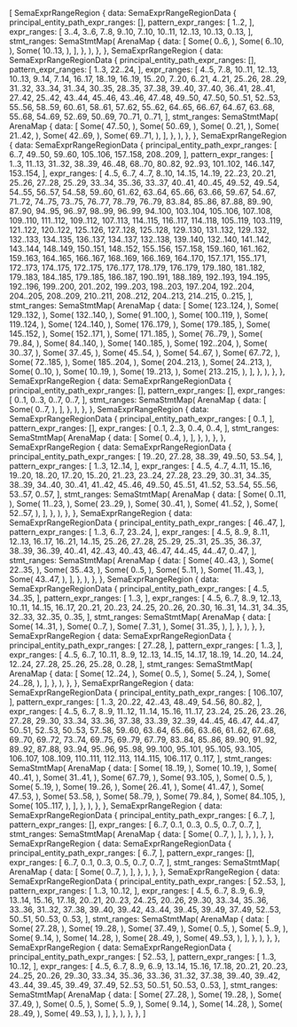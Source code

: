 [
    SemaExprRangeRegion {
        data: SemaExprRangeRegionData {
            principal_entity_path_expr_ranges: [],
            pattern_expr_ranges: [
                1..2,
            ],
            expr_ranges: [
                3..4,
                3..6,
                7..8,
                9..10,
                7..10,
                10..11,
                12..13,
                10..13,
                0..13,
            ],
            stmt_ranges: SemaStmtMap(
                ArenaMap {
                    data: [
                        Some(
                            0..6,
                        ),
                        Some(
                            6..10,
                        ),
                        Some(
                            10..13,
                        ),
                    ],
                },
            ),
        },
    },
    SemaExprRangeRegion {
        data: SemaExprRangeRegionData {
            principal_entity_path_expr_ranges: [],
            pattern_expr_ranges: [
                1..3,
                22..24,
            ],
            expr_ranges: [
                4..5,
                7..8,
                10..11,
                12..13,
                10..13,
                9..14,
                7..14,
                16..17,
                18..19,
                16..19,
                15..20,
                7..20,
                6..21,
                4..21,
                25..26,
                28..29,
                31..32,
                33..34,
                31..34,
                30..35,
                28..35,
                37..38,
                39..40,
                37..40,
                36..41,
                28..41,
                27..42,
                25..42,
                43..44,
                45..46,
                43..46,
                47..48,
                49..50,
                47..50,
                50..51,
                52..53,
                55..56,
                58..59,
                60..61,
                58..61,
                57..62,
                55..62,
                64..65,
                66..67,
                64..67,
                63..68,
                55..68,
                54..69,
                52..69,
                50..69,
                70..71,
                0..71,
            ],
            stmt_ranges: SemaStmtMap(
                ArenaMap {
                    data: [
                        Some(
                            47..50,
                        ),
                        Some(
                            50..69,
                        ),
                        Some(
                            0..21,
                        ),
                        Some(
                            21..42,
                        ),
                        Some(
                            42..69,
                        ),
                        Some(
                            69..71,
                        ),
                    ],
                },
            ),
        },
    },
    SemaExprRangeRegion {
        data: SemaExprRangeRegionData {
            principal_entity_path_expr_ranges: [
                6..7,
                49..50,
                59..60,
                105..106,
                157..158,
                208..209,
            ],
            pattern_expr_ranges: [
                1..3,
                11..13,
                31..32,
                38..39,
                46..48,
                68..70,
                80..82,
                92..93,
                101..102,
                146..147,
                153..154,
            ],
            expr_ranges: [
                4..5,
                6..7,
                4..7,
                8..10,
                14..15,
                14..19,
                22..23,
                20..21,
                25..26,
                27..28,
                25..29,
                33..34,
                35..36,
                33..37,
                40..41,
                40..45,
                49..52,
                49..54,
                54..55,
                56..57,
                54..58,
                59..60,
                61..62,
                63..64,
                65..66,
                63..66,
                59..67,
                54..67,
                71..72,
                74..75,
                73..75,
                76..77,
                78..79,
                76..79,
                83..84,
                85..86,
                87..88,
                89..90,
                87..90,
                94..95,
                96..97,
                98..99,
                96..99,
                94..100,
                103..104,
                105..106,
                107..108,
                109..110,
                111..112,
                109..112,
                107..113,
                114..115,
                116..117,
                114..118,
                105..119,
                103..119,
                121..122,
                120..122,
                125..126,
                127..128,
                125..128,
                129..130,
                131..132,
                129..132,
                132..133,
                134..135,
                136..137,
                134..137,
                132..138,
                139..140,
                132..140,
                141..142,
                143..144,
                148..149,
                150..151,
                148..152,
                155..156,
                157..158,
                159..160,
                161..162,
                159..163,
                164..165,
                166..167,
                168..169,
                166..169,
                164..170,
                157..171,
                155..171,
                172..173,
                174..175,
                172..175,
                176..177,
                178..179,
                176..179,
                179..180,
                181..182,
                179..183,
                184..185,
                179..185,
                186..187,
                190..191,
                188..189,
                192..193,
                194..195,
                192..196,
                199..200,
                201..202,
                199..203,
                198..203,
                197..204,
                192..204,
                204..205,
                208..209,
                210..211,
                208..212,
                204..213,
                214..215,
                0..215,
            ],
            stmt_ranges: SemaStmtMap(
                ArenaMap {
                    data: [
                        Some(
                            123..124,
                        ),
                        Some(
                            129..132,
                        ),
                        Some(
                            132..140,
                        ),
                        Some(
                            91..100,
                        ),
                        Some(
                            100..119,
                        ),
                        Some(
                            119..124,
                        ),
                        Some(
                            124..140,
                        ),
                        Some(
                            176..179,
                        ),
                        Some(
                            179..185,
                        ),
                        Some(
                            145..152,
                        ),
                        Some(
                            152..171,
                        ),
                        Some(
                            171..185,
                        ),
                        Some(
                            76..79,
                        ),
                        Some(
                            79..84,
                        ),
                        Some(
                            84..140,
                        ),
                        Some(
                            140..185,
                        ),
                        Some(
                            192..204,
                        ),
                        Some(
                            30..37,
                        ),
                        Some(
                            37..45,
                        ),
                        Some(
                            45..54,
                        ),
                        Some(
                            54..67,
                        ),
                        Some(
                            67..72,
                        ),
                        Some(
                            72..185,
                        ),
                        Some(
                            185..204,
                        ),
                        Some(
                            204..213,
                        ),
                        Some(
                            24..213,
                        ),
                        Some(
                            0..10,
                        ),
                        Some(
                            10..19,
                        ),
                        Some(
                            19..213,
                        ),
                        Some(
                            213..215,
                        ),
                    ],
                },
            ),
        },
    },
    SemaExprRangeRegion {
        data: SemaExprRangeRegionData {
            principal_entity_path_expr_ranges: [],
            pattern_expr_ranges: [],
            expr_ranges: [
                0..1,
                0..3,
                0..7,
                0..7,
            ],
            stmt_ranges: SemaStmtMap(
                ArenaMap {
                    data: [
                        Some(
                            0..7,
                        ),
                    ],
                },
            ),
        },
    },
    SemaExprRangeRegion {
        data: SemaExprRangeRegionData {
            principal_entity_path_expr_ranges: [
                0..1,
            ],
            pattern_expr_ranges: [],
            expr_ranges: [
                0..1,
                2..3,
                0..4,
                0..4,
            ],
            stmt_ranges: SemaStmtMap(
                ArenaMap {
                    data: [
                        Some(
                            0..4,
                        ),
                    ],
                },
            ),
        },
    },
    SemaExprRangeRegion {
        data: SemaExprRangeRegionData {
            principal_entity_path_expr_ranges: [
                19..20,
                27..28,
                38..39,
                49..50,
                53..54,
            ],
            pattern_expr_ranges: [
                1..3,
                12..14,
            ],
            expr_ranges: [
                4..5,
                4..7,
                4..11,
                15..16,
                19..20,
                18..20,
                17..20,
                15..20,
                21..23,
                23..24,
                27..28,
                23..29,
                30..31,
                34..35,
                38..39,
                34..40,
                30..41,
                41..42,
                45..46,
                49..50,
                45..51,
                41..52,
                53..54,
                55..56,
                53..57,
                0..57,
            ],
            stmt_ranges: SemaStmtMap(
                ArenaMap {
                    data: [
                        Some(
                            0..11,
                        ),
                        Some(
                            11..23,
                        ),
                        Some(
                            23..29,
                        ),
                        Some(
                            30..41,
                        ),
                        Some(
                            41..52,
                        ),
                        Some(
                            52..57,
                        ),
                    ],
                },
            ),
        },
    },
    SemaExprRangeRegion {
        data: SemaExprRangeRegionData {
            principal_entity_path_expr_ranges: [
                46..47,
            ],
            pattern_expr_ranges: [
                1..3,
                6..7,
                23..24,
            ],
            expr_ranges: [
                4..5,
                8..9,
                8..11,
                12..13,
                16..17,
                16..21,
                14..15,
                25..26,
                27..28,
                25..29,
                25..31,
                25..35,
                36..37,
                38..39,
                36..39,
                40..41,
                42..43,
                40..43,
                46..47,
                44..45,
                44..47,
                0..47,
            ],
            stmt_ranges: SemaStmtMap(
                ArenaMap {
                    data: [
                        Some(
                            40..43,
                        ),
                        Some(
                            22..35,
                        ),
                        Some(
                            35..43,
                        ),
                        Some(
                            0..5,
                        ),
                        Some(
                            5..11,
                        ),
                        Some(
                            11..43,
                        ),
                        Some(
                            43..47,
                        ),
                    ],
                },
            ),
        },
    },
    SemaExprRangeRegion {
        data: SemaExprRangeRegionData {
            principal_entity_path_expr_ranges: [
                4..5,
                34..35,
            ],
            pattern_expr_ranges: [
                1..3,
            ],
            expr_ranges: [
                4..5,
                6..7,
                8..9,
                12..13,
                10..11,
                14..15,
                16..17,
                20..21,
                20..23,
                24..25,
                20..26,
                20..30,
                16..31,
                14..31,
                34..35,
                32..33,
                32..35,
                0..35,
            ],
            stmt_ranges: SemaStmtMap(
                ArenaMap {
                    data: [
                        Some(
                            14..31,
                        ),
                        Some(
                            0..7,
                        ),
                        Some(
                            7..31,
                        ),
                        Some(
                            31..35,
                        ),
                    ],
                },
            ),
        },
    },
    SemaExprRangeRegion {
        data: SemaExprRangeRegionData {
            principal_entity_path_expr_ranges: [
                27..28,
            ],
            pattern_expr_ranges: [
                1..3,
            ],
            expr_ranges: [
                4..5,
                6..7,
                10..11,
                8..9,
                12..13,
                14..15,
                14..17,
                18..19,
                14..20,
                14..24,
                12..24,
                27..28,
                25..26,
                25..28,
                0..28,
            ],
            stmt_ranges: SemaStmtMap(
                ArenaMap {
                    data: [
                        Some(
                            12..24,
                        ),
                        Some(
                            0..5,
                        ),
                        Some(
                            5..24,
                        ),
                        Some(
                            24..28,
                        ),
                    ],
                },
            ),
        },
    },
    SemaExprRangeRegion {
        data: SemaExprRangeRegionData {
            principal_entity_path_expr_ranges: [
                106..107,
            ],
            pattern_expr_ranges: [
                1..3,
                20..22,
                42..43,
                48..49,
                54..56,
                80..82,
            ],
            expr_ranges: [
                4..5,
                6..7,
                8..9,
                11..12,
                11..14,
                15..16,
                11..17,
                23..24,
                25..26,
                23..26,
                27..28,
                29..30,
                33..34,
                33..36,
                37..38,
                33..39,
                32..39,
                44..45,
                46..47,
                44..47,
                50..51,
                52..53,
                50..53,
                57..58,
                59..60,
                63..64,
                65..66,
                63..66,
                61..62,
                67..68,
                69..70,
                69..72,
                73..74,
                69..75,
                69..79,
                67..79,
                83..84,
                85..86,
                89..90,
                91..92,
                89..92,
                87..88,
                93..94,
                95..96,
                95..98,
                99..100,
                95..101,
                95..105,
                93..105,
                106..107,
                108..109,
                110..111,
                112..113,
                114..115,
                106..117,
                0..117,
            ],
            stmt_ranges: SemaStmtMap(
                ArenaMap {
                    data: [
                        Some(
                            18..19,
                        ),
                        Some(
                            10..19,
                        ),
                        Some(
                            40..41,
                        ),
                        Some(
                            31..41,
                        ),
                        Some(
                            67..79,
                        ),
                        Some(
                            93..105,
                        ),
                        Some(
                            0..5,
                        ),
                        Some(
                            5..19,
                        ),
                        Some(
                            19..26,
                        ),
                        Some(
                            26..41,
                        ),
                        Some(
                            41..47,
                        ),
                        Some(
                            47..53,
                        ),
                        Some(
                            53..58,
                        ),
                        Some(
                            58..79,
                        ),
                        Some(
                            79..84,
                        ),
                        Some(
                            84..105,
                        ),
                        Some(
                            105..117,
                        ),
                    ],
                },
            ),
        },
    },
    SemaExprRangeRegion {
        data: SemaExprRangeRegionData {
            principal_entity_path_expr_ranges: [
                6..7,
            ],
            pattern_expr_ranges: [],
            expr_ranges: [
                6..7,
                0..1,
                0..3,
                0..5,
                0..7,
                0..7,
            ],
            stmt_ranges: SemaStmtMap(
                ArenaMap {
                    data: [
                        Some(
                            0..7,
                        ),
                    ],
                },
            ),
        },
    },
    SemaExprRangeRegion {
        data: SemaExprRangeRegionData {
            principal_entity_path_expr_ranges: [
                6..7,
            ],
            pattern_expr_ranges: [],
            expr_ranges: [
                6..7,
                0..1,
                0..3,
                0..5,
                0..7,
                0..7,
            ],
            stmt_ranges: SemaStmtMap(
                ArenaMap {
                    data: [
                        Some(
                            0..7,
                        ),
                    ],
                },
            ),
        },
    },
    SemaExprRangeRegion {
        data: SemaExprRangeRegionData {
            principal_entity_path_expr_ranges: [
                52..53,
            ],
            pattern_expr_ranges: [
                1..3,
                10..12,
            ],
            expr_ranges: [
                4..5,
                6..7,
                8..9,
                6..9,
                13..14,
                15..16,
                17..18,
                20..21,
                20..23,
                24..25,
                20..26,
                29..30,
                33..34,
                35..36,
                33..36,
                31..32,
                37..38,
                39..40,
                39..42,
                43..44,
                39..45,
                39..49,
                37..49,
                52..53,
                50..51,
                50..53,
                0..53,
            ],
            stmt_ranges: SemaStmtMap(
                ArenaMap {
                    data: [
                        Some(
                            27..28,
                        ),
                        Some(
                            19..28,
                        ),
                        Some(
                            37..49,
                        ),
                        Some(
                            0..5,
                        ),
                        Some(
                            5..9,
                        ),
                        Some(
                            9..14,
                        ),
                        Some(
                            14..28,
                        ),
                        Some(
                            28..49,
                        ),
                        Some(
                            49..53,
                        ),
                    ],
                },
            ),
        },
    },
    SemaExprRangeRegion {
        data: SemaExprRangeRegionData {
            principal_entity_path_expr_ranges: [
                52..53,
            ],
            pattern_expr_ranges: [
                1..3,
                10..12,
            ],
            expr_ranges: [
                4..5,
                6..7,
                8..9,
                6..9,
                13..14,
                15..16,
                17..18,
                20..21,
                20..23,
                24..25,
                20..26,
                29..30,
                33..34,
                35..36,
                33..36,
                31..32,
                37..38,
                39..40,
                39..42,
                43..44,
                39..45,
                39..49,
                37..49,
                52..53,
                50..51,
                50..53,
                0..53,
            ],
            stmt_ranges: SemaStmtMap(
                ArenaMap {
                    data: [
                        Some(
                            27..28,
                        ),
                        Some(
                            19..28,
                        ),
                        Some(
                            37..49,
                        ),
                        Some(
                            0..5,
                        ),
                        Some(
                            5..9,
                        ),
                        Some(
                            9..14,
                        ),
                        Some(
                            14..28,
                        ),
                        Some(
                            28..49,
                        ),
                        Some(
                            49..53,
                        ),
                    ],
                },
            ),
        },
    },
]